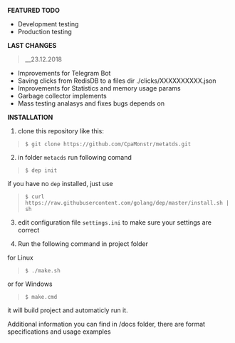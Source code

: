 __FEATURED TODO__
+ Development testing
+ Production testing

__LAST CHANGES__

> __23.12.2018
+ Improvements for Telegram Bot
+ Saving clicks from RedisDB to a files dir ./clicks/XXXXXXXXXX.json
+ Improvements for Statistics and memory usage params
+ Garbage collector implements
+ Mass testing analasys and fixes bugs depends on

__INSTALLATION__

1. clone this repository like this:
> `$ git clone https://github.com/CpaMonstr/metatds.git`

2. in folder `metacds` run following comand
> `$ dep init`

if you have no `dep` installed, just use
> `$ curl https://raw.githubusercontent.com/golang/dep/master/install.sh | sh`

3. edit configuration file `settings.ini` to make sure
your settings are correct

4. Run the following command in project folder

for Linux
> `$ ./make.sh` 

or for Windows
> `$ make.cmd`

it will build project and automaticly run it.

Additional information you can find in /docs folder,
there are format specifications and usage examples
